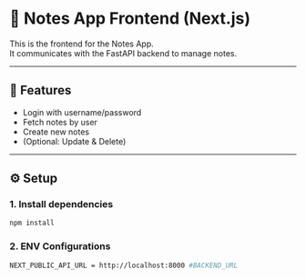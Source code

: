 # 📝 Notes App Frontend (Next.js)

This is the frontend for the Notes App.  
It communicates with the FastAPI backend to manage notes.

---

## 🚀 Features
- Login with username/password
- Fetch notes by user
- Create new notes
- (Optional: Update & Delete)

---

## ⚙️ Setup

### 1. Install dependencies
```bash
npm install
```

### 2. ENV Configurations
```bash
NEXT_PUBLIC_API_URL = http://localhost:8000 #BACKEND_URL
```
